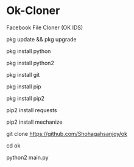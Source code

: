 # Ok-Cloner
Facebook File Cloner (OK IDS)



pkg update && pkg upgrade

pkg install python

pkg install python2

pkg install git

pkg install pip

pkg install pip2

pip2 install requests

pip2 install mechanize

git clone https://github.com/Shohagahsanjoy/ok

cd ok

python2 main.py